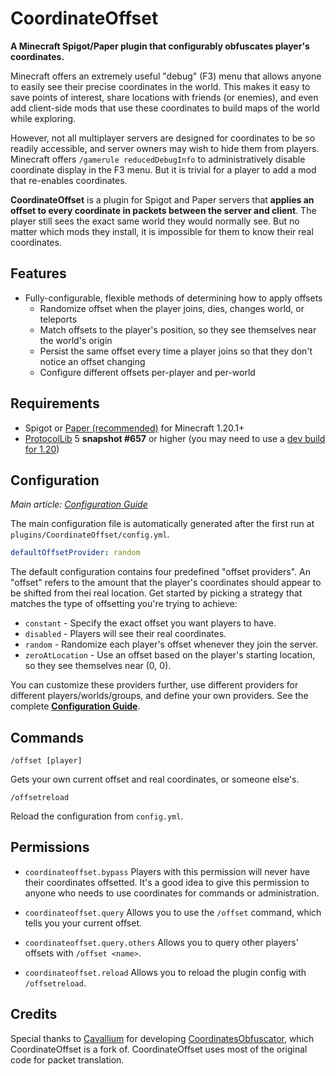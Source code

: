 CoordinateOffset
================
**A Minecraft Spigot/Paper plugin that configurably obfuscates player's coordinates.**

Minecraft offers an extremely useful "debug" (F3) menu that allows anyone to easily see their precise coordinates in the
world. This makes it easy to save points of interest, share locations with friends (or enemies), and even add
client-side mods that use these coordinates to build maps of the world while exploring.

However, not all multiplayer servers are designed for coordinates to be so readily accessible, and server owners may
wish to hide them from players. Minecraft offers `/gamerule reducedDebugInfo` to administratively disable coordinate
display in the F3 menu. But it is trivial for a player to add a mod that re-enables coordinates.

**CoordinateOffset** is a plugin for Spigot and Paper servers that **applies an offset to every coordinate in packets
between the server and client**. The player still sees the exact same world they would normally see. But no matter which
mods they install, it is impossible for them to know their real coordinates.

Features
--------
* Fully-configurable, flexible methods of determining how to apply offsets
  * Randomize offset when the player joins, dies, changes world, or teleports
  * Match offsets to the player's position, so they see themselves near the world's origin
  * Persist the same offset every time a player joins so that they don't notice an offset changing
  * Configure different offsets per-player and per-world

Requirements
------------
* Spigot or [Paper (recommended)](https://papermc.io/) for Minecraft 1.20.1+
* [ProtocolLib](https://www.spigotmc.org/resources/protocollib.1997/) 5 **snapshot #657** or higher (you may need 
  to use a [dev build for 1.20](https://ci.dmulloy2.net/job/ProtocolLib/))

Configuration
-------------
*Main article: [Configuration Guide](https://github.com/joshuaprince/CoordinateOffset/wiki/Configuration-Guide)*

The main configuration file is automatically generated after the first run at `plugins/CoordinateOffset/config.yml`.

```yaml
defaultOffsetProvider: random
```

The default configuration contains four predefined "offset providers". An "offset" refers to the amount that the
player's coordinates should appear to be shifted from thei real location. Get started by picking a strategy that matches
the type of offsetting you're trying to achieve:
* `constant` - Specify the exact offset you want players to have.
* `disabled` - Players will see their real coordinates.
* `random` - Randomize each player's offset whenever they join the server.
* `zeroAtLocation` - Use an offset based on the player's starting location, so they see themselves near (0, 0).

You can customize these providers further, use different providers for different players/worlds/groups, and define your
own providers. See the complete
[**Configuration Guide**](https://github.com/joshuaprince/CoordinateOffset/wiki/Configuration-Guide).

Commands
--------
```
/offset [player]
```
Gets your own current offset and real coordinates, or someone else's.

```
/offsetreload
```
Reload the configuration from `config.yml`.

Permissions
-----------
* `coordinateoffset.bypass`
Players with this permission will never have their coordinates offsetted.
It's a good idea to give this permission to anyone who needs to use coordinates for commands or administration.

* `coordinateoffset.query`
Allows you to use the `/offset` command, which tells you your current offset.

* `coordinateoffset.query.others`
Allows you to query other players' offsets with `/offset <name>`.

* `coordinateoffset.reload`
  Allows you to reload the plugin config with `/offsetreload`.

Credits
-------
Special thanks to [Cavallium](https://github.com/cavallium) for developing
[CoordinatesObfuscator](https://github.com/cavallium/CoordinatesObfuscator), which CoordinateOffset is a fork of.
CoordinateOffset uses most of the original code for packet translation.
